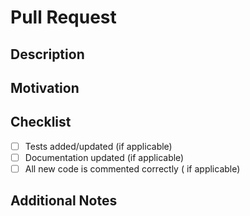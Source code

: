 # Pull Request

## Description
<!-- Provide a brief description of the changes made in this PR -->

## Motivation
<!-- Explain why these changes are necessary or beneficial -->

## Checklist

- [ ] Tests added/updated (if applicable)
- [ ] Documentation updated (if applicable)
- [ ] All new code is commented correctly ( if applicable)

## Additional Notes
<!-- Add any additional notes or context here -->
